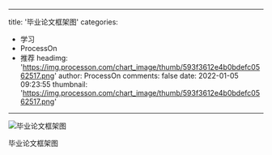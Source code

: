
---
title: '毕业论文框架图'
categories: 
 - 学习
 - ProcessOn
 - 推荐
headimg: 'https://img.processon.com/chart_image/thumb/593f3612e4b0bdefc0562517.png'
author: ProcessOn
comments: false
date: 2022-01-05 09:23:55
thumbnail: 'https://img.processon.com/chart_image/thumb/593f3612e4b0bdefc0562517.png'
---

<div>   
<img class="thumb" alt="毕业论文框架图" src="https://img.processon.com/chart_image/thumb/593f3612e4b0bdefc0562517.png" referrerpolicy="no-referrer">
<p>毕业论文框架图</p>  
</div>
            